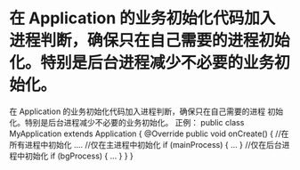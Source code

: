 # 在 Application 的业务初始化代码加入进程判断，确保只在自己需要的进程初始化。特别是后台进程减少不必要的业务初始化。

在 Application 的业务初始化代码加入进程判断，确保只在自己需要的进程
初始化。特别是后台进程减少不必要的业务初始化。
正例：
public class MyApplication extends Application {
@Override
public void onCreate() {
//在所有进程中初始化
....
//仅在主进程中初始化
if (mainProcess) {
...
}
//仅在后台进程中初始化
if (bgProcess) {
...
}
}
}